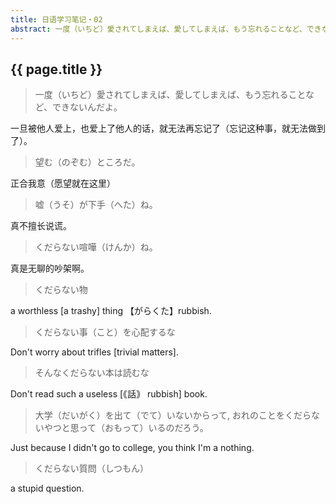 ```yaml
---
title: 日语学习笔记・02
abstract: 一度（いちど）愛されてしまえば、愛してしまえば、もう忘れることなど、できないんだよ。
---
```


## {{ page.title }}

> 一度（いちど）愛されてしまえば、愛してしまえば、もう忘れることなど、できないんだよ。

一旦被他人爱上，也爱上了他人的话，就无法再忘记了（忘记这种事，就无法做到了）。

> 望む（のぞむ）ところだ。

正合我意（愿望就在这里）

> 嘘（うそ）が下手（へた）ね。

真不擅长说谎。

> くだらない喧嘩（けんか）ね。

真是无聊的吵架啊。

>  くだらない物

a worthless [a trashy] thing 【がらくた】rubbish.

> くだらない事（こと）を心配するな

Don't worry about trifles [trivial matters].

> そんなくだらない本は読むな

Don't read such a useless [｟話｠ rubbish] book.

> 大学（だいがく）を出て（でて）いないからって, おれのことをくだらないやつと思って（おもって）いるのだろう。

Just because I didn't go to college, you think I'm a nothing.

> くだらない質問（しつもん）

a stupid question.
